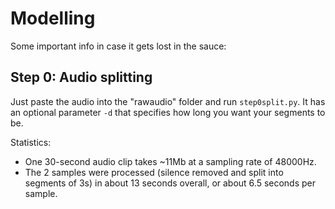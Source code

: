# Modelling
Some important info in case it gets lost in the sauce:

## Step 0: Audio splitting
Just paste the audio into the "rawaudio" folder and run `step0split.py`. It has an optional parameter `-d` that specifies how long you want your segments to be.

Statistics:
 - One 30-second audio clip takes ~11Mb at a sampling rate of 48000Hz.
 - The 2 samples were processed (silence removed and split into segments of 3s) in about 13 seconds overall, or about 6.5 seconds per sample.
